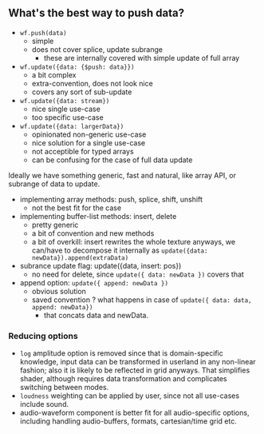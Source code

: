 ## What's the best way to push data?

* `wf.push(data)`
	+ simple
	- does not cover splice, update subrange
		+ these are internally covered with simple update of full array
* `wf.update({data: {$push: data}})`
	- a bit complex
	- extra-convention, does not look nice
	+ covers any sort of sub-update
* `wf.update({data: stream})`
	+ nice single use-case
	- too specific use-case
* `wf.update({data: largerData})`
	- opinionated non-generic use-case
	+ nice solution for a single use-case
	- not acceptible for typed arrays
	- can be confusing for the case of full data update

Ideally we have something generic, fast and natural, like array API, or subrange of data to update.

* implementing array methods: push, splice, shift, unshift
	- not the best fit for the case
* implementing buffer-list methods: insert, delete
	+ pretty generic
	- a bit of convention and new methods
	- a bit of overkill: insert rewrites the whole texture anyways, we can/have to decompose it internally as `update({data: newData}).append(extraData)`
* subrance update flag: update({data, insert: pos})
	+ no need for delete, since `update({ data: newData })` covers that
* append option: `update({ append: newData })`
	+ obvious solution
	+ saved convention
	? what happens in case of `update({ data: data, append: newData})`
		+ that concats data and newData.

### Reducing options

* `log` amplitude option is removed since that is domain-specific knowledge, input data can be transformed in userland in any non-linear fashion; also it is likely to be reflected in grid anyways. That simplifies shader, although requires data transformation and complicates switching between modes.
* `loudness` weighting can be applied by user, since not all use-cases include sound.
* audio-waveform component is better fit for all audio-specific options, including handling audio-buffers, formats, cartesian/time grid etc.
